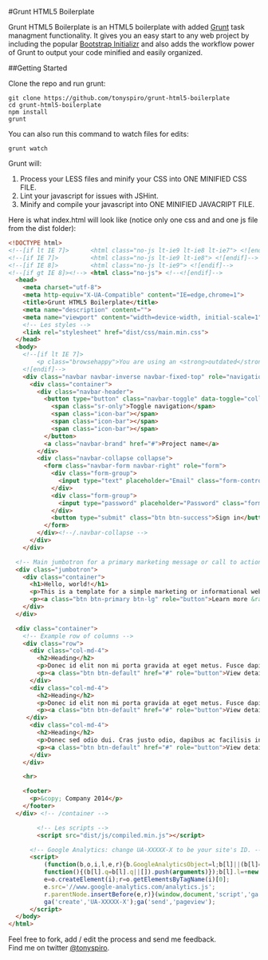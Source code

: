 #Grunt HTML5 Boilerplate

Grunt HTML5 Boilerplate is an HTML5 boilerplate with added [Grunt](http://gruntjs.com/) task managment functionality.  It gives you an easy start to any web project by including the popular [Bootstrap Initializr](http://www.initializr.com/) and also adds the workflow power of Grunt to output your code minified and easily organized.


##Getting Started

Clone the repo and run grunt:
```
git clone https://github.com/tonyspiro/grunt-html5-boilerplate
cd grunt-html5-boilerplate
npm install
grunt
```
You can also run this command to watch files for edits:
```
grunt watch
```

Grunt will:<br>
1. Process your LESS files and minify your CSS into ONE MINIFIED CSS FILE.<br>
2. Lint your javascript for issues with JSHint.<br>
3. Minify and compile your javascript into ONE MINIFIED JAVACRIPT FILE.

Here is what index.html will look like (notice only one css and and one js file from the dist folder):
```html
<!DOCTYPE html>
<!--[if lt IE 7]>      <html class="no-js lt-ie9 lt-ie8 lt-ie7"> <![endif]-->
<!--[if IE 7]>         <html class="no-js lt-ie9 lt-ie8"> <![endif]-->
<!--[if IE 8]>         <html class="no-js lt-ie9"> <![endif]-->
<!--[if gt IE 8]><!--> <html class="no-js"> <!--<![endif]-->
  <head>
    <meta charset="utf-8">
    <meta http-equiv="X-UA-Compatible" content="IE=edge,chrome=1">
    <title>Grunt HTML5 Boilerplate</title>
    <meta name="description" content="">
    <meta name="viewport" content="width=device-width, initial-scale=1">
    <!-- Les styles -->
    <link rel="stylesheet" href="dist/css/main.min.css">
  </head>
  <body>
    <!--[if lt IE 7]>
        <p class="browsehappy">You are using an <strong>outdated</strong> browser. Please <a href="http://browsehappy.com/">upgrade your browser</a> to improve your experience.</p>
    <![endif]-->
    <div class="navbar navbar-inverse navbar-fixed-top" role="navigation">
      <div class="container">
        <div class="navbar-header">
          <button type="button" class="navbar-toggle" data-toggle="collapse" data-target=".navbar-collapse">
            <span class="sr-only">Toggle navigation</span>
            <span class="icon-bar"></span>
            <span class="icon-bar"></span>
            <span class="icon-bar"></span>
          </button>
          <a class="navbar-brand" href="#">Project name</a>
        </div>
        <div class="navbar-collapse collapse">
          <form class="navbar-form navbar-right" role="form">
            <div class="form-group">
              <input type="text" placeholder="Email" class="form-control">
            </div>
            <div class="form-group">
              <input type="password" placeholder="Password" class="form-control">
            </div>
            <button type="submit" class="btn btn-success">Sign in</button>
          </form>
        </div><!--/.navbar-collapse -->
      </div>
    </div>

  <!-- Main jumbotron for a primary marketing message or call to action -->
  <div class="jumbotron">
    <div class="container">
      <h1>Hello, world!</h1>
      <p>This is a template for a simple marketing or informational website. It includes a large callout called a jumbotron and three supporting pieces of content. Use it as a starting point to create something more unique.</p>
      <p><a class="btn btn-primary btn-lg" role="button">Learn more &raquo;</a></p>
    </div>
  </div>

  <div class="container">
    <!-- Example row of columns -->
    <div class="row">
      <div class="col-md-4">
        <h2>Heading</h2>
        <p>Donec id elit non mi porta gravida at eget metus. Fusce dapibus, tellus ac cursus commodo, tortor mauris condimentum nibh, ut fermentum massa justo sit amet risus. Etiam porta sem malesuada magna mollis euismod. Donec sed odio dui. </p>
        <p><a class="btn btn-default" href="#" role="button">View details &raquo;</a></p>
      </div>
      <div class="col-md-4">
        <h2>Heading</h2>
        <p>Donec id elit non mi porta gravida at eget metus. Fusce dapibus, tellus ac cursus commodo, tortor mauris condimentum nibh, ut fermentum massa justo sit amet risus. Etiam porta sem malesuada magna mollis euismod. Donec sed odio dui. </p>
        <p><a class="btn btn-default" href="#" role="button">View details &raquo;</a></p>
     </div>
      <div class="col-md-4">
        <h2>Heading</h2>
        <p>Donec sed odio dui. Cras justo odio, dapibus ac facilisis in, egestas eget quam. Vestibulum id ligula porta felis euismod semper. Fusce dapibus, tellus ac cursus commodo, tortor mauris condimentum nibh, ut fermentum massa justo sit amet risus.</p>
        <p><a class="btn btn-default" href="#" role="button">View details &raquo;</a></p>
      </div>
    </div>

    <hr>

    <footer>
      <p>&copy; Company 2014</p>
    </footer>
  </div> <!-- /container -->

  		<!-- Les scripts -->
  		<script src="dist/js/compiled.min.js"></script>

      <!-- Google Analytics: change UA-XXXXX-X to be your site's ID. -->
      <script>
          (function(b,o,i,l,e,r){b.GoogleAnalyticsObject=l;b[l]||(b[l]=
          function(){(b[l].q=b[l].q||[]).push(arguments)});b[l].l=+new Date;
          e=o.createElement(i);r=o.getElementsByTagName(i)[0];
          e.src='//www.google-analytics.com/analytics.js';
          r.parentNode.insertBefore(e,r)}(window,document,'script','ga'));
          ga('create','UA-XXXXX-X');ga('send','pageview');
      </script>
  </body>
</html>
```

Feel free to fork, add / edit the process and send me feedback.<br>
Find me on twitter [@tonyspiro](http://twitter.com/tonyspiro).

